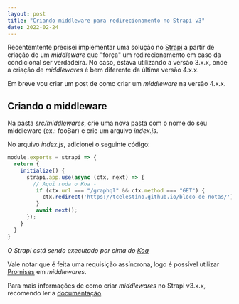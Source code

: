 ```yaml
---
layout: post
title: "Criando middleware para redirecionamento no Strapi v3"
date: 2022-02-24
---
```


Recentemtente precisei implementar uma solução no [Strapi](https://strapi.io/) a partir de criação de um *middleware* que "força" um redirecionamento em caso da condicional ser verdadeira. No caso, estava utilizando a versão 3.x.x, onde a criação de *middlewares* é bem diferente da última versão 4.x.x.

Em breve vou criar um post de como criar um *middleware* na versão 4.x.x.

## Criando o middleware

Na pasta *src/middlewares*, crie uma nova pasta com o nome do seu middleware (ex.: fooBar) e crie um arquivo *index.js*.

No arquivo *index.js*, adicionei o seguinte código:

```js
module.exports = strapi => {
  return {
    initialize() {
      strapi.app.use(async (ctx, next) => {
        // Aqui roda o Koa -
         if (ctx.url === "/graphql" && ctx.method === "GET") {
           ctx.redirect('https://tcelestino.github.io/bloco-de-notas/');
         }
         await next();
      });
    }
  }
}
```

*O Strapi está sendo executado por cima do [Koa](http://koajs.com/)*

Vale notar que é feita uma requisição assíncrona, logo é possível utilizar [Promises](https://developer.mozilla.org/pt-BR/docs/Web/JavaScript/Guide/Using_promises) em *middlewares*.

Para mais informações de como criar *middlewares* no Strapi v3.x.x, recomendo ler a [documentação](https://docs-v3.strapi.io/developer-docs/latest/setup-deployment-guides/configurations.html#middlewares).
